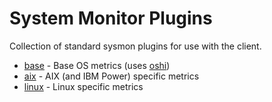# System Monitor Plugins

Collection of standard sysmon plugins for use with the client.

- [base](os-base/) - Base OS metrics (uses [oshi](https://github.com/oshi/oshi))
- [aix](os-aix/) - AIX (and IBM Power) specific metrics
- [linux](os-linux/) - Linux specific metrics
